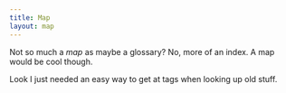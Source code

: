 ```yaml
---
title: Map
layout: map
---
```

Not so much a *map* as maybe a glossary?
No, more of an index.
A map would be cool though.

Look I just needed an easy way to get at tags when looking up old stuff.